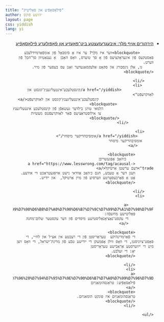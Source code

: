```yaml
---
title: "פֿילאָסאָפֿיע און פּאָליטיק"
author: יהושע פֿוקס 
layout: page 
css: yiddish
lang: yi
---
```


<div dir='rtl'>
  
 
   <ul>
        <li>
           <a href="/yiddish/הירהורים אױף מֹלֶך/">
          הירהורים אױף מֹלֶך: איבעגרעזעצטע ביט־פּאָעזיע און פֿאָפּולערע פֿילאָסאָפֿיע</a>

          <blockquote>װער איז מֹלֶך? ער איז אַ סימבאָל פֿון אומפֿאַרמײַדלעכע פּאַסטקעס פֿון אינעראַקציעס פֿון אַ סך טוערס, װאָס האָבן  אַ נעגאַטיװן סך־הכּל פֿון װערט.
         נו, אַלן גינסבורג און סקאָט אַלעקסאַנעדער זאָגן עס בעסער פֿון מיר. </blockquote>
    
        </li>
         <li>
                  <a href="/yiddish/קינסטלעכע־אינטעליגענץ־קונסט און לאַװקרעפֿט">
                            קינסטלעכע־אינטעליגענץ־קונסט און לאַװקרעפֿט</a>
                    <blockquote> 
                          הלמאי טױגן בילדער געשאַפֿן פֿון קינסטלעכע אינטעליגענץ
                           צו אילוסטראַציעס פֿאַר לאַװקרעפֿטס מעשׂיות
                   </blockquote>
               </li>

        <li>
           <a href="/yiddish/אומסיבהדיקער מיסחר/">
         אומסיבהדיקער מיסחר
           </a>

            <blockquote>
                כ׳האָב אָפּגעשריבן
            <a href="https://www.lesswrong.com/tag/acausal-trade">דעם ערשטן אַרטיקל</a>
            װעגן דער אָ טעמע, הגם כ׳האָב אַװדאי נישט אױסגעטראַכט די אידעע.
            אָט אַ פֿאַרבעסערטע װערסיע פֿון מײַן אַרטיקל,  און ייִדיש.
            </blockquote>
    
        </li>
        <li> 
             
               <a href="/yiddish/%D7%93%D7%99%20%D7%A9%D7%9C%D7%95%D7%9D%D6%BE%D7%9E%D7%97%D7%A0%D7%94%20%D7%A4%D6%BF%D7%95%D7%9F%20%D7%93%D7%99%20%D7%A2%D7%A7%D7%A1%D7%98%D7%A2%20%D7%A0%D7%90%D6%B7%D7%A6%D7%99%D7%90%D6%B8%D7%A0%D7%90%D6%B7%D7%9C%D7%99%D7%A1%D7%98%D7%9F/">
            פּאָליטישע מחשבֿה:
               די עקסט־נאַציאָנאַליסטישע מיסדים פֿון דער עקסטער שלום־מחנה
               </a>
            
            <blockquote> 
            די פֿאַרמדינהיקע  טעראָריסטן פֿון די רעכטע אין אצ״ל און לח״י, די פּאָסט־ציוניסטן, די װאָס װילן אָפּמעקן די ייִדישע טבֿע פֿון מדינת־ישׂראל, די װאָס זיצן מיט די ײװערסטע אַראַבישע טעראָריסטן
            יאָ: די זעלבע.
            </blockquote>
            
            </li>
            <li>
            <a href="/yiddish/%D7%98%D7%A8%D7%90%D6%B7%D7%A0%D7%A1%D7%94%D7%95%D7%9E%D7%90%D6%B7%D7%A0%D7%99%D7%96%D7%9D%20%D7%90%D7%99%D7%96%20%D7%94%D7%95%D7%9E%D7%90%D6%B7%D7%A0%D7%99%D7%96%D7%9D/">
            פֿילאָסאָפֿיע: טראַנסהומאַניזם
            </a>
            <blockquote>
            טראַנסהומאַניזם איז פּונקט הומאַניזם.
            </blockquote>
            </li>
           
    </ul>
 
 
</div>

